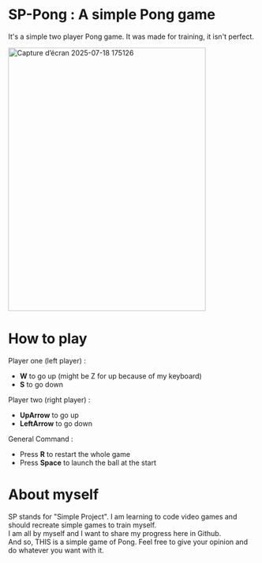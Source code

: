# SP-Pong : A simple Pong game
It's a simple two player Pong game. It was made for training, it isn't perfect.  

<img width="400" height="532" alt="Capture d’écran 2025-07-18 175126" src="https://github.com/user-attachments/assets/9c593a4a-4968-4a55-b979-e662f88e4bc2" />


# How to play
Player one (left player) :
- **W** to go up (might be Z for up because of my keyboard)
- **S** to go down

Player two (right player) :  
- **UpArrow** to go up  
- **LeftArrow** to go down

General Command :  
- Press **R** to restart the whole game 
- Press **Space** to launch the ball at the start  

# About myself 
SP stands for "Simple Project". I am learning to code video games and should recreate simple games to train myself.  
I am all by myself and I want to share my progress here in Github.  
And so, THIS is a simple game of Pong. Feel free to give your opinion and do whatever you want with it.   
